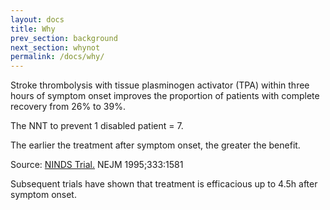 ```yaml
---
layout: docs
title: Why
prev_section: background
next_section: whynot
permalink: /docs/why/
---
```


Stroke thrombolysis with tissue plasminogen activator (TPA) within three hours of symptom onset improves the proportion of patients with complete recovery from 26% to 39%. 

The NNT to prevent 1 disabled patient = 7. 

The earlier the treatment after symptom onset, the greater the benefit. 

Source: [NINDS Trial.](http://www.ncbi.nlm.nih.gov/pubmed/7477192) NEJM 1995;333:1581 

Subsequent trials have shown that treatment is efficacious up to 4.5h after symptom onset.